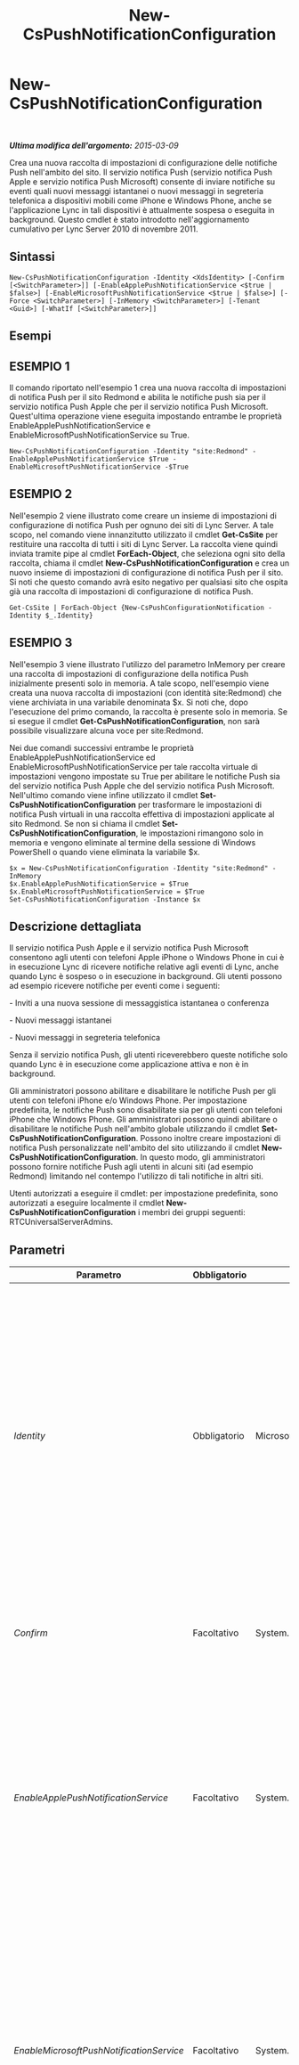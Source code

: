 ﻿---
title: New-CsPushNotificationConfiguration
TOCTitle: New-CsPushNotificationConfiguration
ms:assetid: 8bf61c72-7902-4075-9388-47a7dd4e649c
ms:mtpsurl: https://technet.microsoft.com/it-it/library/Hh690027(v=OCS.15)
ms:contentKeyID: 49301264
ms.date: 08/24/2015
mtps_version: v=OCS.15
ms.translationtype: HT
---

# New-CsPushNotificationConfiguration

 

_**Ultima modifica dell'argomento:** 2015-03-09_

Crea una nuova raccolta di impostazioni di configurazione delle notifiche Push nell'ambito del sito. Il servizio notifica Push (servizio notifica Push Apple e servizio notifica Push Microsoft) consente di inviare notifiche su eventi quali nuovi messaggi istantanei o nuovi messaggi in segreteria telefonica a dispositivi mobili come iPhone e Windows Phone, anche se l'applicazione Lync in tali dispositivi è attualmente sospesa o eseguita in background. Questo cmdlet è stato introdotto nell'aggiornamento cumulativo per Lync Server 2010 di novembre 2011.

## Sintassi

    New-CsPushNotificationConfiguration -Identity <XdsIdentity> [-Confirm [<SwitchParameter>]] [-EnableApplePushNotificationService <$true | $false>] [-EnableMicrosoftPushNotificationService <$true | $false>] [-Force <SwitchParameter>] [-InMemory <SwitchParameter>] [-Tenant <Guid>] [-WhatIf [<SwitchParameter>]]

## Esempi

## ESEMPIO 1

Il comando riportato nell'esempio 1 crea una nuova raccolta di impostazioni di notifica Push per il sito Redmond e abilita le notifiche push sia per il servizio notifica Push Apple che per il servizio notifica Push Microsoft. Quest'ultima operazione viene eseguita impostando entrambe le proprietà EnableApplePushNotificationService e EnableMicrosoftPushNotificationService su True.

    New-CsPushNotificationConfiguration -Identity "site:Redmond" -EnableApplePushNotificationService $True -EnableMicrosoftPushNotificationService -$True

## ESEMPIO 2

Nell'esempio 2 viene illustrato come creare un insieme di impostazioni di configurazione di notifica Push per ognuno dei siti di Lync Server. A tale scopo, nel comando viene innanzitutto utilizzato il cmdlet **Get-CsSite** per restituire una raccolta di tutti i siti di Lync Server. La raccolta viene quindi inviata tramite pipe al cmdlet **ForEach-Object**, che seleziona ogni sito della raccolta, chiama il cmdlet **New-CsPushNotificationConfiguration** e crea un nuovo insieme di impostazioni di configurazione di notifica Push per il sito. Si noti che questo comando avrà esito negativo per qualsiasi sito che ospita già una raccolta di impostazioni di configurazione di notifica Push.

    Get-CsSite | ForEach-Object {New-CsPushConfigurationNotification -Identity $_.Identity}

## ESEMPIO 3

Nell'esempio 3 viene illustrato l'utilizzo del parametro InMemory per creare una raccolta di impostazioni di configurazione della notifica Push inizialmente presenti solo in memoria. A tale scopo, nell'esempio viene creata una nuova raccolta di impostazioni (con identità site:Redmond) che viene archiviata in una variabile denominata $x. Si noti che, dopo l'esecuzione del primo comando, la raccolta è presente solo in memoria. Se si esegue il cmdlet **Get-CsPushNotificationConfiguration**, non sarà possibile visualizzare alcuna voce per site:Redmond.

Nei due comandi successivi entrambe le proprietà EnableApplePushNotificationService ed EnableMicrosoftPushNotificationService per tale raccolta virtuale di impostazioni vengono impostate su True per abilitare le notifiche Push sia del servizio notifica Push Apple che del servizio notifica Push Microsoft. Nell'ultimo comando viene infine utilizzato il cmdlet **Set-CsPushNotificationConfiguration** per trasformare le impostazioni di notifica Push virtuali in una raccolta effettiva di impostazioni applicate al sito Redmond. Se non si chiama il cmdlet **Set-CsPushNotificationConfiguration**, le impostazioni rimangono solo in memoria e vengono eliminate al termine della sessione di Windows PowerShell o quando viene eliminata la variabile $x.

    $x = New-CsPushNotificationConfiguration -Identity "site:Redmond" -InMemory
    $x.EnableApplePushNotificationService = $True 
    $x.EnableMicrosoftPushNotificationService = $True
    Set-CsPushNotificationConfiguration -Instance $x

## Descrizione dettagliata

Il servizio notifica Push Apple e il servizio notifica Push Microsoft consentono agli utenti con telefoni Apple iPhone o Windows Phone in cui è in esecuzione Lync di ricevere notifiche relative agli eventi di Lync, anche quando Lync è sospeso o in esecuzione in background. Gli utenti possono ad esempio ricevere notifiche per eventi come i seguenti:

\- Inviti a una nuova sessione di messaggistica istantanea o conferenza

\- Nuovi messaggi istantanei

\- Nuovi messaggi in segreteria telefonica

Senza il servizio notifica Push, gli utenti riceverebbero queste notifiche solo quando Lync è in esecuzione come applicazione attiva e non è in background.

Gli amministratori possono abilitare e disabilitare le notifiche Push per gli utenti con telefoni iPhone e/o Windows Phone. Per impostazione predefinita, le notifiche Push sono disabilitate sia per gli utenti con telefoni iPhone che Windows Phone. Gli amministratori possono quindi abilitare o disabilitare le notifiche Push nell'ambito globale utilizzando il cmdlet **Set-CsPushNotificationConfiguration**. Possono inoltre creare impostazioni di notifica Push personalizzate nell'ambito del sito utilizzando il cmdlet **New-CsPushNotificationConfiguration**. In questo modo, gli amministratori possono fornire notifiche Push agli utenti in alcuni siti (ad esempio Redmond) limitando nel contempo l'utilizzo di tali notifiche in altri siti.

Utenti autorizzati a eseguire il cmdlet: per impostazione predefinita, sono autorizzati a eseguire localmente il cmdlet **New-CsPushNotificationConfiguration** i membri dei gruppi seguenti: RTCUniversalServerAdmins.

## Parametri


<table>
<colgroup>
<col style="width: 25%" />
<col style="width: 25%" />
<col style="width: 25%" />
<col style="width: 25%" />
</colgroup>
<thead>
<tr class="header">
<th>Parametro</th>
<th>Obbligatorio</th>
<th>Tipo</th>
<th>Descrizione</th>
</tr>
</thead>
<tbody>
<tr class="odd">
<td><p><em>Identity</em></p></td>
<td><p>Obbligatorio</p></td>
<td><p>Microsoft.Rtc.Management.Xds.XdsIdentity</p></td>
<td><p>Le impostazioni di notifica Push possono essere create solo nell'ambito del sito. Per specificare una nuova raccolta di impostazioni per un sito, utilizzare una sintassi simile alla seguente:</p>
<p>-Identity &quot;site:Redmond&quot;</p>
<p>Si noti che questo comando avrà esito negativo se il sito Redmond ospita già una raccolta di impostazioni di notifica Push.</p></td>
</tr>
<tr class="even">
<td><p><em>Confirm</em></p></td>
<td><p>Facoltativo</p></td>
<td><p>System.Management.Automation.SwitchParameter</p></td>
<td><p>Consente di visualizzare una richiesta di conferma prima di eseguire il comando.</p></td>
</tr>
<tr class="odd">
<td><p><em>EnableApplePushNotificationService</em></p></td>
<td><p>Facoltativo</p></td>
<td><p>System.Boolean</p></td>
<td><p>Quando questo parametro è impostato su True, gli utenti con telefoni iPhone ricevono notifiche Push dal servizio notifica Push Apple. Quando è impostato su False, gli utenti con telefoni iPhone non ricevono tali notifiche.</p>
<p>Il valore predefinito è False.</p></td>
</tr>
<tr class="even">
<td><p><em>EnableMicrosoftPushNotificationService</em></p></td>
<td><p>Facoltativo</p></td>
<td><p>System.Boolean</p></td>
<td><p>Quando questo parametro è impostato su True, gli utenti con telefoni Windows Phone ricevono notifiche push dal servizio notifica Push Microsoft. Quando è impostato su False, gli utenti con telefoni Windows Phone non ricevono tali notifiche.</p>
<p>Il valore predefinito è False.</p></td>
</tr>
<tr class="odd">
<td><p><em>Force</em></p></td>
<td><p>Facoltativo</p></td>
<td><p>System.Management.Automation.SwitchParameter</p></td>
<td><p>Consente di evitare la visualizzazione di qualunque messaggio di errore non irreversibile che potrebbe verificarsi durante l'esecuzione del comando.</p></td>
</tr>
<tr class="even">
<td><p><em>InMemory</em></p></td>
<td><p>Facoltativo</p></td>
<td><p>System.Management.Automation.SwitchParameter</p></td>
<td><p>Crea un riferimento a un oggetto senza eseguire realmente il commit dell'oggetto come modifica permanente. Se si assegna l'output di un comando chiamato con questo parametro a una variabile, è possibile apportare modifiche alle proprietà del riferimento all'oggetto e quindi eseguire il commit di queste modifiche chiamando il cmdlet Set- corrispondente.</p></td>
</tr>
<tr class="odd">
<td><p><em>Tenant</em></p></td>
<td><p>Facoltativo</p></td>
<td><p>System.Guid</p></td>
<td><p>Identificatore univoco globale (GUID) dell'account del tenant di Skype for Business online per cui vengono create nuove impostazioni di configurazione delle notifiche Push, ad esempio:</p>
<p>–Tenant &quot;38aad667-af54-4397-aaa7-e94c79ec2308&quot;</p>
<p>È possibile restituire l'ID tenant per ciascun tenant eseguendo questo comando:</p>
<p>Get-CsTenant | Select-Object DisplayName, TenantID</p></td>
</tr>
<tr class="even">
<td><p><em>WhatIf</em></p></td>
<td><p>Facoltativo</p></td>
<td><p>System.Management.Automation.SwitchParameter</p></td>
<td><p>Descrive ciò che accadrebbe se si eseguisse il comando senza eseguirlo realmente.</p></td>
</tr>
</tbody>
</table>


## Tipi di input

Nessuno. Il cmdlet **New-CsPushNotificationConfiguration** non accetta input tramite pipeline.

## Tipi restituiti

Il cmdlet **New-CsPushNotificationConfiguration** crea nuove istanze dell'oggetto Microsoft.Rtc.Management.WriteableConfig.Settings.PushNotificationConfiguration.PushNotificationConfiguration.

